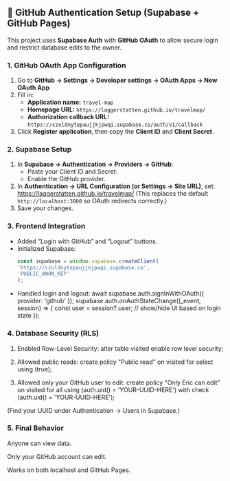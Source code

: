## 🔐 GitHub Authentication Setup (Supabase + GitHub Pages)

This project uses **Supabase Auth** with **GitHub OAuth** to allow secure login and restrict database edits to the owner.

### 1. GitHub OAuth App Configuration
1. Go to **GitHub → Settings → Developer settings → OAuth Apps → New OAuth App**
2. Fill in:
   - **Application name:** `travel-map`
   - **Homepage URL:** `https://laggerstatten.github.io/travelmap/`
   - **Authorization callback URL:** `https://czuldnytepaujjkjpwqi.supabase.co/auth/v1/callback`
3. Click **Register application**, then copy the **Client ID** and **Client Secret**.

### 2. Supabase Setup
1. In **Supabase → Authentication → Providers → GitHub**:
   - Paste your Client ID and Secret.
   - Enable the GitHub provider.
2. In **Authentication → URL Configuration (or Settings → Site URL)**, set:
    https://laggerstatten.github.io/travelmap/
(This replaces the default `http://localhost:3000` so OAuth redirects correctly.)
3. Save your changes.

### 3. Frontend Integration
- Added “Login with GitHub” and “Logout” buttons.
- Initialized Supabase:
    ```js
    const supabase = window.supabase.createClient(
    'https://czuldnytepaujjkjpwqi.supabase.co',
    'PUBLIC_ANON_KEY'
    );
- Handled login and logout:
    await supabase.auth.signInWithOAuth({ provider: 'github' });
    supabase.auth.onAuthStateChange((_event, session) => {
    const user = session?.user;
    // show/hide UI based on login state
    });

### 4. Database Security (RLS)
1. Enabled Row-Level Security:
    alter table visited enable row level security;

2. Allowed public reads:
    create policy "Public read"
    on visited for select using (true);

3. Allowed only your GitHub user to edit:
    create policy "Only Eric can edit"
    on visited
    for all
    using (auth.uid() = 'YOUR-UUID-HERE')
    with check (auth.uid() = 'YOUR-UUID-HERE');

(Find your UUID under Authentication → Users in Supabase.)

### 5. Final Behavior
Anyone can view data.

Only your GitHub account can edit.

Works on both localhost and GitHub Pages.




